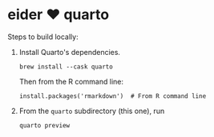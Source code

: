 # eider ❤️ quarto

Steps to build locally:


1. Install Quarto's dependencies.

       brew install --cask quarto

   Then from the R command line:

       install.packages('rmarkdown')  # From R command line

2. From the `quarto` subdirectory (this one), run

       quarto preview
